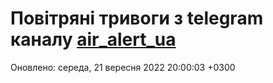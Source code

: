 # Повітряні тривоги з telegram каналу [air_alert_ua](https://t.me/air_alert_ua)

Оновлено:
середа, 21 вересня 2022 20:00:03 +0300
